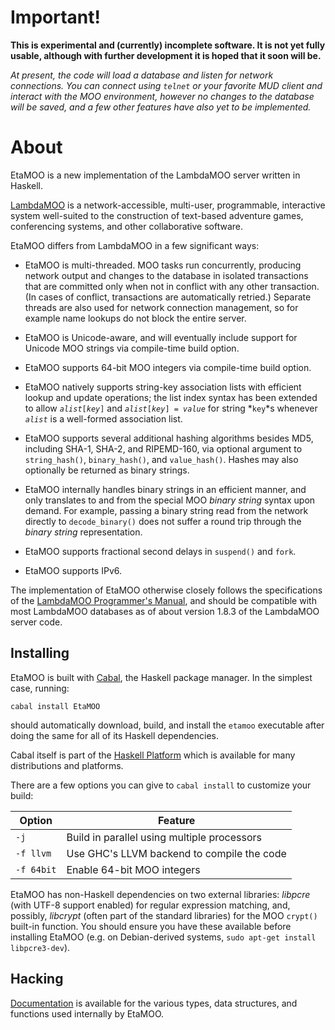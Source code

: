 
Important!
==========

**This is experimental and (currently) incomplete software. It is not yet
fully usable, although with further development it is hoped that it soon will
be.**

_At present, the code will load a database and listen for network
connections. You can connect using `telnet` or your favorite MUD client and
interact with the MOO environment, however no changes to the database will be
saved, and a few other features have also yet to be implemented._

About
=====

EtaMOO is a new implementation of the LambdaMOO server written in Haskell.

[LambdaMOO][] is a network-accessible, multi-user, programmable, interactive
system well-suited to the construction of text-based adventure games,
conferencing systems, and other collaborative software.

  [LambdaMOO]: http://www.ipomoea.org/moo/

EtaMOO differs from LambdaMOO in a few significant ways:

  * EtaMOO is multi-threaded. MOO tasks run concurrently, producing network
    output and changes to the database in isolated transactions that are
    committed only when not in conflict with any other transaction. (In cases
    of conflict, transactions are automatically retried.) Separate threads are
    also used for network connection management, so for example name lookups
    do not block the entire server.

  * EtaMOO is Unicode-aware, and will eventually include support for Unicode
    MOO strings via compile-time build option.

  * EtaMOO supports 64-bit MOO integers via compile-time build option.

  * EtaMOO natively supports string-key association lists with efficient
    lookup and update operations; the list index syntax has been extended to
    allow _`alist`_`[`_`key`_`]` and _`alist`_`[`_`key`_`] = `_`value`_ for
    string *`key`*s whenever *`alist`* is a well-formed association list.

  * EtaMOO supports several additional hashing algorithms besides MD5,
    including SHA-1, SHA-2, and RIPEMD-160, via optional argument to
    `string_hash()`, `binary_hash()`, and `value_hash()`. Hashes may also
    optionally be returned as binary strings.

  * EtaMOO internally handles binary strings in an efficient manner, and only
    translates to and from the special MOO *binary string* syntax upon demand.
    For example, passing a binary string read from the network directly to
    `decode_binary()` does not suffer a round trip through the *binary string*
    representation.

  * EtaMOO supports fractional second delays in `suspend()` and `fork`.

  * EtaMOO supports IPv6.

The implementation of EtaMOO otherwise closely follows the specifications of
the [LambdaMOO Programmer's Manual][Programmer's Manual], and should be
compatible with most LambdaMOO databases as of about version 1.8.3 of the
LambdaMOO server code.

  [Programmer's Manual]: http://www.ipomoea.org/moo/#progman

Installing
----------

EtaMOO is built with [Cabal][], the Haskell package manager. In the simplest
case, running:

    cabal install EtaMOO

should automatically download, build, and install the `etamoo` executable
after doing the same for all of its Haskell dependencies.

Cabal itself is part of the [Haskell Platform][] which is available for many
distributions and platforms.

  [Cabal]: http://www.haskell.org/cabal/
  [Haskell Platform]: http://www.haskell.org/platform/

There are a few options you can give to `cabal install` to customize your
build:

| Option                | Feature                                       |
| --------------------- | --------------------------------------------- |
| `-j`                  | Build in parallel using multiple processors   |
| `-f llvm`             | Use GHC's LLVM backend to compile the code    |
| `-f 64bit`            | Enable 64-bit MOO integers                    |

EtaMOO has non-Haskell dependencies on two external libraries: _libpcre_ (with
UTF-8 support enabled) for regular expression matching, and, possibly,
_libcrypt_ (often part of the standard libraries) for the MOO `crypt()`
built-in function. You should ensure you have these available before
installing EtaMOO (e.g. on Debian-derived systems, `sudo apt-get install
libpcre3-dev`).

Hacking
-------

[Documentation][] is available for the various types, data structures, and
functions used internally by EtaMOO.

  [Documentation]: http://verement.github.io/etamoo/doc/

